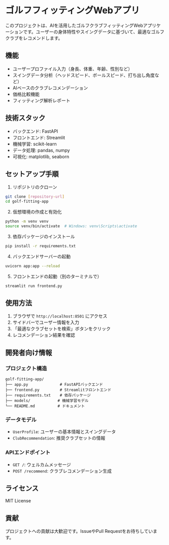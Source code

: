 # ゴルフフィッティングWebアプリ

このプロジェクトは、AIを活用したゴルフクラブフィッティングWebアプリケーションです。ユーザーの身体特性やスイングデータに基づいて、最適なゴルフクラブをレコメンドします。

## 機能

- ユーザープロファイル入力（身長、体重、年齢、性別など）
- スイングデータ分析（ヘッドスピード、ボールスピード、打ち出し角度など）
- AIベースのクラブレコメンデーション
- 価格比較機能
- フィッティング解析レポート

## 技術スタック

- バックエンド: FastAPI
- フロントエンド: Streamlit
- 機械学習: scikit-learn
- データ処理: pandas, numpy
- 可視化: matplotlib, seaborn

## セットアップ手順

1. リポジトリのクローン
```bash
git clone [repository-url]
cd golf-fitting-app
```

2. 仮想環境の作成と有効化
```bash
python -m venv venv
source venv/bin/activate  # Windows: venv\Scripts\activate
```

3. 依存パッケージのインストール
```bash
pip install -r requirements.txt
```

4. バックエンドサーバーの起動
```bash
uvicorn app:app --reload
```

5. フロントエンドの起動（別のターミナルで）
```bash
streamlit run frontend.py
```

## 使用方法

1. ブラウザで `http://localhost:8501` にアクセス
2. サイドバーでユーザー情報を入力
3. 「最適なクラブセットを検索」ボタンをクリック
4. レコメンデーション結果を確認

## 開発者向け情報

### プロジェクト構造

```
golf-fitting-app/
├── app.py              # FastAPIバックエンド
├── frontend.py         # Streamlitフロントエンド
├── requirements.txt    # 依存パッケージ
├── models/            # 機械学習モデル
└── README.md          # ドキュメント
```

### データモデル

- `UserProfile`: ユーザーの基本情報とスイングデータ
- `ClubRecommendation`: 推奨クラブセットの情報

### APIエンドポイント

- `GET /`: ウェルカムメッセージ
- `POST /recommend`: クラブレコメンデーション生成

## ライセンス

MIT License

## 貢献

プロジェクトへの貢献は大歓迎です。IssueやPull Requestをお待ちしています。 